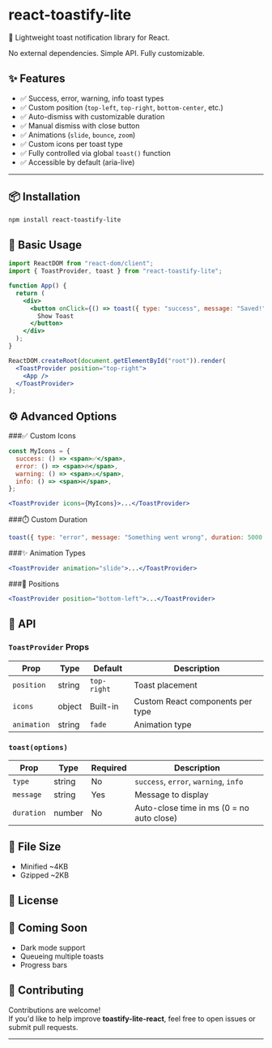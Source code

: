 # react-toastify-lite

🚀 Lightweight toast notification library for React.

No external dependencies. Simple API. Fully customizable.

## ✨ Features

- ✅ Success, error, warning, info toast types
- ✅ Custom position (`top-left`, `top-right`, `bottom-center`, etc.)
- ✅ Auto-dismiss with customizable duration
- ✅ Manual dismiss with close button
- ✅ Animations (`slide`, `bounce`, `zoom`)
- ✅ Custom icons per toast type
- ✅ Fully controlled via global `toast()` function
- ✅ Accessible by default (aria-live)

---

## 📦 Installation

```bash
npm install react-toastify-lite

```

## 🧠 Basic Usage

```jsx
import ReactDOM from "react-dom/client";
import { ToastProvider, toast } from "react-toastify-lite";

function App() {
  return (
    <div>
      <button onClick={() => toast({ type: "success", message: "Saved!" })}>
        Show Toast
      </button>
    </div>
  );
}

ReactDOM.createRoot(document.getElementById("root")).render(
  <ToastProvider position="top-right">
    <App />
  </ToastProvider>
);
```

## ⚙️ Advanced Options

###✅ Custom Icons

```jsx
const MyIcons = {
  success: () => <span>✅</span>,
  error: () => <span>🔥</span>,
  warning: () => <span>⚠️</span>,
  info: () => <span>ℹ️</span>,
};
```

```jsx
<ToastProvider icons={MyIcons}>...</ToastProvider>
```

###⏱️ Custom Duration

```jsx
toast({ type: "error", message: "Something went wrong", duration: 5000 });
```

###✨ Animation Types

```jsx
<ToastProvider animation="slide">...</ToastProvider>
```

###📍 Positions

```jsx
<ToastProvider position="bottom-left">...</ToastProvider>
```

## 🧩 API

### `ToastProvider` Props

| Prop        | Type   | Default     | Description                      |
| ----------- | ------ | ----------- | -------------------------------- |
| `position`  | string | `top-right` | Toast placement                  |
| `icons`     | object | Built-in    | Custom React components per type |
| `animation` | string | `fade`      | Animation type                   |

### `toast(options)`

| Prop       | Type   | Required | Description                               |
| ---------- | ------ | -------- | ----------------------------------------- |
| `type`     | string | No       | `success`, `error`, `warning`, `info`     |
| `message`  | string | Yes      | Message to display                        |
| `duration` | number | No       | Auto-close time in ms (0 = no auto close) |

## 📁 File Size

- Minified ~4KB
- Gzipped ~2KB

## 📃 License

## 🧪 Coming Soon

- Dark mode support
- Queueing multiple toasts
- Progress bars

## 🤝 Contributing

Contributions are welcome!  
If you'd like to help improve **toastify-lite-react**, feel free to open issues or submit pull requests.

---
